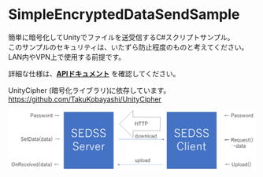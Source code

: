 # SimpleEncryptedDataSendSample
簡単に暗号化してUnityでファイルを送受信するC#スクリプトサンプル。  
このサンプルのセキュリティは、いたずら防止程度のものと考えてください。  
LAN内やVPN上で使用する前提です。

詳細な仕様は、**[APIドキュメント](https://github.com/gpsnmeajp/SimpleEncryptedDataSendSample/blob/master/doc/APISpecification.md)** を確認してください。

UnityCipher (暗号化ライブラリ)に依存しています。  
https://github.com/TakuKobayashi/UnityCipher

<img src="https://github.com/gpsnmeajp/SimpleEncryptedDataSendSample/blob/master/doc/SEDSS.png?raw=true"></img>
